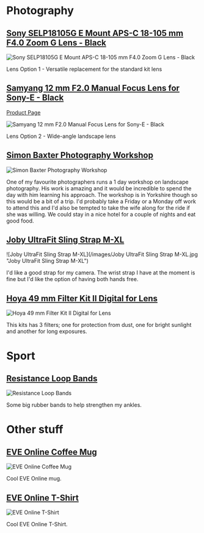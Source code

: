 # Photography

## [Sony SELP18105G E Mount APS-C 18-105 mm F4.0 Zoom G Lens - Black](https://www.amazon.co.uk/d/Electronics-Photo/Sony-SELP18105G-Mount-APS-C-18-105mm-F4-0-Zoom/B00F5X17KY)

![Sony SELP18105G E Mount APS-C 18-105 mm F4.0 Zoom G Lens - Black](/images/SELP18105G.jpg "Sony SELP18105G E Mount APS-C 18-105 mm F4.0 Zoom G Lens - Black")

Lens Option 1 - Versatile replacement for the standard kit lens

## [Samyang 12 mm F2.0 Manual Focus Lens for Sony-E - Black](http://amzn.eu/iT8VvWq)
[Product Page](http://www.samyanglensglobal.com/product/detail.do?SQ=15)

![Samyang 12 mm F2.0 Manual Focus Lens for Sony-E - Black](/images/samyang.jpg "Samyang 12 mm F2.0 Manual Focus Lens for Sony-E - Black")

Lens Option 2 - Wide-angle landscape lens

## [Simon Baxter Photography Workshop](https://baxter.photos/photography-workshops/)
![Simon Baxter Photography Workshop](/images/simon-baxter.jpg "Simon Baxter Photography Workshop")

One of my favourite photographers runs a 1 day workshop on landscape photography. His work is amazing and it would be incredible to spend the day with him learning his approach. The workshop is in Yorkshire though so this would be a bit of a trip. I'd probably take a Friday or a Monday off work to attend this and I'd also be tempted to take the wife along for the ride if she was willing. We could stay in a nice hotel for a couple of nights and eat good food.

## [Joby UltraFit Sling Strap M-XL](http://joby.com/ultrafit-sling-strap)

![Joby UltraFit Sling Strap M-XL](/images/Joby UltraFit Sling Strap M-XL.jpg "Joby UltraFit Sling Strap M-XL")

I'd like a good strap for my camera. The wrist strap I have at the moment is fine but I'd like the option of having both hands free.

## [Hoya 49 mm Filter Kit II Digital for Lens](http://amzn.eu/4O77i2Y)

![Hoya 49 mm Filter Kit II Digital for Lens](/images/hoya_lens_filters.jpg "Hoya 49 mm Filter Kit II Digital for Lens")

This kits has 3 filters; one for protection from dust, one for bright sunlight and another for long exposures.

# Sport

## [Resistance Loop Bands](https://www.amazon.co.uk/d/Pilates/Resistance-Loop-Bands-Exercise-Improving-Rehabilitation-Guarantee/B011KZ152K/ref=sr_1_2?ie=UTF8&qid=1499428646&sr=8-2&keywords=theraband)

![Resistance Loop Bands](/images/therabands.jpg "Resistance Loop Bands")

Some big rubber bands to help strengthen my ankles.

# Other stuff

## [EVE Online Coffee Mug](https://eveonline-merchandise-store.myshopify.com/collections/drone-maintenance-ledger/products/eve-online-coffee-mug)

![EVE Online Coffee Mug](/images/EVE_CoffeeMug.jpg "EVE Online Coffee Mug")

Cool EVE Online mug.

## [EVE Online T-Shirt](https://eveonline-merchandise-store.myshopify.com/collections/apparel/products/how-do-i-warp-to-something-t-shirt)

![EVE Online T-Shirt](/images/EVE-T-Shirt.png "EVE Online T-Shirt")

Cool EVE Online T-Shirt.
